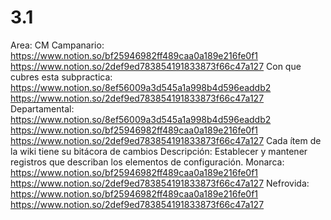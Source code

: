 # 3.1

Area: CM
Campanario: https://www.notion.so/bf25946982ff489caa0a189e216fe0f1 
https://www.notion.so/2def9ed783854191833873f66c47a127 
Con que cubres esta subpractica: https://www.notion.so/8ef56009a3d545a1a998b4d596eaddb2 
https://www.notion.so/2def9ed783854191833873f66c47a127 
Departamental: https://www.notion.so/8ef56009a3d545a1a998b4d596eaddb2 
https://www.notion.so/bf25946982ff489caa0a189e216fe0f1 
https://www.notion.so/2def9ed783854191833873f66c47a127 
Cada ítem de la wiki tiene su bitácora de cambios
Descripción: Establecer y mantener registros que describan los elementos de configuración.
Monarca: https://www.notion.so/bf25946982ff489caa0a189e216fe0f1 
https://www.notion.so/2def9ed783854191833873f66c47a127 
Nefrovida: https://www.notion.so/bf25946982ff489caa0a189e216fe0f1 
https://www.notion.so/2def9ed783854191833873f66c47a127